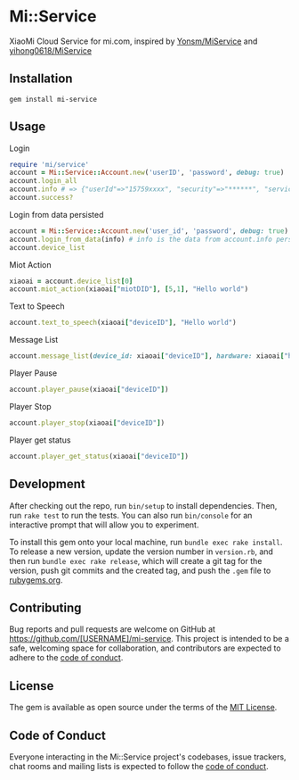 # Mi::Service

XiaoMi Cloud Service for mi.com, inspired by [Yonsm/MiService](https://github.com/Yonsm/MiService) and [yihong0618/MiService](https://github.com/yihong0618/MiService)

## Installation

```
gem install mi-service
```

## Usage

Login

```ruby
require 'mi/service'
account = Mi::Service::Account.new('userID', 'password', debug: true)
account.login_all
account.info # => {"userId"=>"15759xxxx", "security"=>"******", "serviceToken"=>"", "ssecurity"=>"", "userId"=>"15759xxxx", "security"=>"******", "serviceToken"=>"", "ssecurity"=>""}
account.success?
```

Login from data persisted

```ruby
account = Mi::Service::Account.new('user_id', 'password', debug: true)
account.login_from_data(info) # info is the data from account.info persisted
account.device_list
```

Miot Action

```ruby
xiaoai = account.device_list[0]
account.miot_action(xiaoai["miotDID"], [5,1], "Hello world")
```

Text to Speech

```ruby
account.text_to_speech(xiaoai["deviceID"], "Hello world")
```

Message List

```ruby
account.message_list(device_id: xiaoai["deviceID"], hardware: xiaoai["hardware"], limit: 3)
```

Player Pause

```ruby
account.player_pause(xiaoai["deviceID"])
```

Player Stop

```ruby
account.player_stop(xiaoai["deviceID"])
```

Player get status

```ruby
account.player_get_status(xiaoai["deviceID"])
```


## Development

After checking out the repo, run `bin/setup` to install dependencies. Then, run `rake test` to run the tests. You can also run `bin/console` for an interactive prompt that will allow you to experiment.

To install this gem onto your local machine, run `bundle exec rake install`. To release a new version, update the version number in `version.rb`, and then run `bundle exec rake release`, which will create a git tag for the version, push git commits and the created tag, and push the `.gem` file to [rubygems.org](https://rubygems.org).

## Contributing

Bug reports and pull requests are welcome on GitHub at https://github.com/[USERNAME]/mi-service. This project is intended to be a safe, welcoming space for collaboration, and contributors are expected to adhere to the [code of conduct](https://github.com/[USERNAME]/mi-service/blob/main/CODE_OF_CONDUCT.md).

## License

The gem is available as open source under the terms of the [MIT License](https://opensource.org/licenses/MIT).

## Code of Conduct

Everyone interacting in the Mi::Service project's codebases, issue trackers, chat rooms and mailing lists is expected to follow the [code of conduct](https://github.com/[USERNAME]/mi-service/blob/main/CODE_OF_CONDUCT.md).
